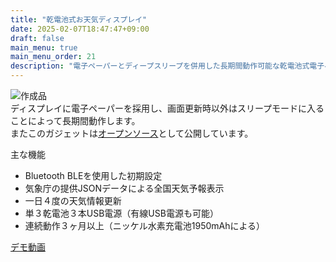 ```yaml
---
title: "乾電池式お天気ディスプレイ"
date: 2025-02-07T18:47:47+09:00
draft: false
main_menu: true
main_menu_order: 21
description: "電子ペーパーとディープスリープを併用した長期間動作可能な乾電池式電子ペーパーお天気ディスプレイです。"
---
```

![作成品](/image/2025-02-07-ws001.png)  
ディスプレイに電子ペーパーを採用し、画面更新時以外はスリープモードに入ることによって長期間動作します。  
またこのガジェットは[オープンソース](https://github.com/alchg/WS001)として公開しています。  
  
主な機能  
- Bluetooth BLEを使用した初期設定  
- 気象庁の提供JSONデータによる全国天気予報表示  
- 一日４度の天気情報更新  
- 単３乾電池３本USB電源（有線USB電源も可能）  
- 連続動作３ヶ月以上（ニッケル水素充電池1950mAhによる）  

[デモ動画](https://www.youtube.com/watch?v=AUWunUDCPlQ)  
